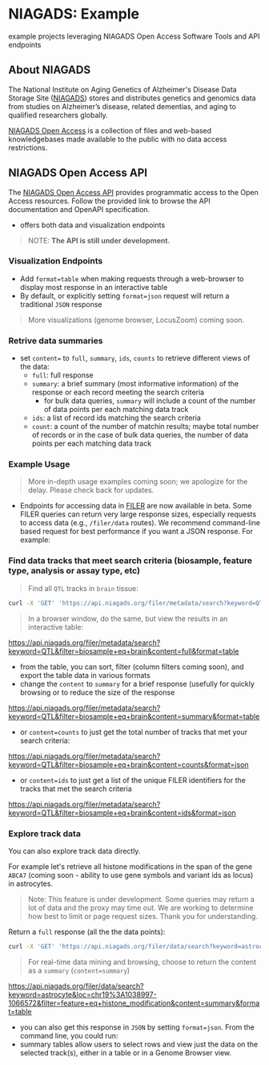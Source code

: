 # NIAGADS: Example
example projects leveraging NIAGADS Open Access Software Tools and API endpoints

## About NIAGADS 

The National Institute on Aging Genetics of Alzheimer's Disease Data Storage Site ([NIAGADS](https://www.niagads.org/)) stores and distributes genetics and genomics data from studies on Alzheimer’s disease, related dementias, and aging to qualified researchers globally.

[NIAGADS Open Access](https://www.niagads.org/open-access/) is a collection of files and web-based knowledgebases made available to the public with no data access restrictions. 

## NIAGADS Open Access API

The [NIAGADS Open Access API](https://api.niagads.org) provides programmatic access to the Open Access resources.  Follow the provided link to browse the API documentation and OpenAPI specification.

* offers both data and visualization endpoints

> NOTE: **The API is still under development.**

### Visualization Endpoints

* Add `format=table` when making requests through a web-browser to display most response in an interactive table
* By default, or explicitly setting `format=json` request will return a traditional `JSON` response

> More visualizations (genome browser, LocusZoom) coming soon.

### Retrive data summaries

* set `content=` to `full`, `summary`, `ids`, `counts` to retrieve different views of the data:
  * `full`: full response
  * `summary`: a brief summary (most informative information) of the response or each record meeting the search criteria
    * for bulk data queries, `summary` will include a count of the number of data points per each matching data track
  * `ids`: a list of record ids matching the search criteria
  * `count`: a count of the number of matchin results; maybe total number of records or in the case of bulk data queries, the number of data points per each matching data track
  
### Example Usage

> More in-depth usage examples coming soon; we apologize for the delay.  Please check back for updates.

*  Endpoints for accessing data in [FILER](https://tf.lisanwanglab.org/FILER/) are now available in beta.  Some FILER queries can return very large response sizes, especially requests to access data (e.g., `/filer/data` routes).  We recommend command-line based request for best performance if you want a JSON response.  For example:

### Find data tracks that meet search criteria (biosample, feature type, analysis or assay type, etc)

> Find all `QTL` tracks in `brain` tissue:

```bash
curl -X 'GET' 'https://api.niagads.org/filer/metadata/search?keyword=QTL&filter=biosample+eq+brain&content=full&format=json' -H 'accept: application/json'
```

> In a browser window, do the same, but view the results in an interactive table:

<https://api.niagads.org/filer/metadata/search?keyword=QTL&filter=biosample+eq+brain&content=full&format=table>

* from the table, you can sort, filter (column filters coming soon), and export the table data in various formats
* change the `content` to `summary` for a brief response (usefully for quickly browsing or to reduce the size of the response

<https://api.niagads.org/filer/metadata/search?keyword=QTL&filter=biosample+eq+brain&content=summary&format=table>

* or `content=counts` to just get the total number of tracks that met your search criteria:

<https://api.niagads.org/filer/metadata/search?keyword=QTL&filter=biosample+eq+brain&content=counts&format=json>

* or `content=ids` to just get a list of the unique FILER identifiers for the tracks that met the search criteria

<https://api.niagads.org/filer/metadata/search?keyword=QTL&filter=biosample+eq+brain&content=ids&format=json>

### Explore track data

You can also explore track data directly.

For example let's retrieve all histone modifications in the span of the gene `ABCA7` (coming soon - ability to use gene symbols and variant ids as locus) in astrocytes.  

> Note: This feature is under development.  Some queries may return a lot of data and the proxy may time out.  We are working to determine how best to limit or page request sizes.  Thank you for understanding.

Return a `full` response (all the the data points):

```bash
curl -X 'GET' 'https://api.niagads.org/filer/data/search?keyword=astrocyte&loc=chr19%3A1038997-1066572&filter=feature+eq+histone_modification&content=full&format=json' -H 'accept: application/json'
```

> For real-time data mining and browsing, choose to return the content as a `summary` (`content=summary`)

<https://api.niagads.org/filer/data/search?keyword=astrocyte&loc=chr19%3A1038997-1066572&filter=feature+eq+histone_modification&content=summary&format=table>

* you can also get this response in `JSON` by setting `format=json`.  From the command line, you could run:
* summary tables allow users to select rows and view just the data on the selected track(s), either in a table or in a Genome Browser view.
